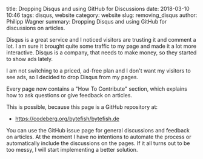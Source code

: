 ﻿title: Dropping Disqus and using GitHub for Discussions
date: 2018-03-10 10:46
tags: disqus, website
category: website
slug: removing_disqus
author: Philipp Wagner
summary: Dropping Disqus and using GitHub for discussions on articles.

Disqus is a great service and I noticed visitors are trusting it and comment a lot. I am sure it brought quite some 
traffic to my page and made it a lot more interactive. Disqus is a company, that needs to make money, so they started 
to show ads lately.  

I am not switching to a priced, ad-free plan and I don't want my visitors to see ads, so I decided to drop Disqus from my pages.

Every page now contains a "How To Contribute" section, which explains how to ask questions or give feedback on articles. 

This is possible, because this page is a GitHub repository at:

* <a href="https://codeberg.org/bytefish/bytefish.de">https://codeberg.org/bytefish/bytefish.de</a>

You can use the GitHub issue page for general discussions and feedback on articles. At the moment I have no intentions 
to automate the process or automatically include the discussions on the pages. If it all turns out to be too messy, I 
will start implementing a better solution.